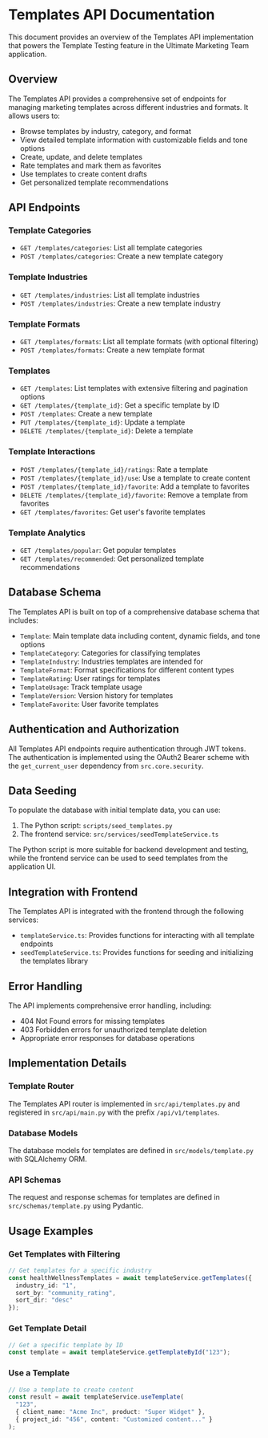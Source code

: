 # Templates API Documentation

This document provides an overview of the Templates API implementation that powers the Template Testing feature in the Ultimate Marketing Team application.

## Overview

The Templates API provides a comprehensive set of endpoints for managing marketing templates across different industries and formats. It allows users to:

- Browse templates by industry, category, and format
- View detailed template information with customizable fields and tone options
- Create, update, and delete templates
- Rate templates and mark them as favorites
- Use templates to create content drafts
- Get personalized template recommendations

## API Endpoints

### Template Categories

- `GET /templates/categories`: List all template categories
- `POST /templates/categories`: Create a new template category

### Template Industries

- `GET /templates/industries`: List all template industries
- `POST /templates/industries`: Create a new template industry

### Template Formats

- `GET /templates/formats`: List all template formats (with optional filtering)
- `POST /templates/formats`: Create a new template format

### Templates

- `GET /templates`: List templates with extensive filtering and pagination options
- `GET /templates/{template_id}`: Get a specific template by ID
- `POST /templates`: Create a new template
- `PUT /templates/{template_id}`: Update a template
- `DELETE /templates/{template_id}`: Delete a template

### Template Interactions

- `POST /templates/{template_id}/ratings`: Rate a template
- `POST /templates/{template_id}/use`: Use a template to create content
- `POST /templates/{template_id}/favorite`: Add a template to favorites
- `DELETE /templates/{template_id}/favorite`: Remove a template from favorites
- `GET /templates/favorites`: Get user's favorite templates

### Template Analytics

- `GET /templates/popular`: Get popular templates
- `GET /templates/recommended`: Get personalized template recommendations

## Database Schema

The Templates API is built on top of a comprehensive database schema that includes:

- `Template`: Main template data including content, dynamic fields, and tone options
- `TemplateCategory`: Categories for classifying templates
- `TemplateIndustry`: Industries templates are intended for
- `TemplateFormat`: Format specifications for different content types
- `TemplateRating`: User ratings for templates
- `TemplateUsage`: Track template usage
- `TemplateVersion`: Version history for templates
- `TemplateFavorite`: User favorite templates

## Authentication and Authorization

All Templates API endpoints require authentication through JWT tokens. The authentication is implemented using the OAuth2 Bearer scheme with the `get_current_user` dependency from `src.core.security`.

## Data Seeding

To populate the database with initial template data, you can use:

1. The Python script: `scripts/seed_templates.py`
2. The frontend service: `src/services/seedTemplateService.ts`

The Python script is more suitable for backend development and testing, while the frontend service can be used to seed templates from the application UI.

## Integration with Frontend

The Templates API is integrated with the frontend through the following services:

- `templateService.ts`: Provides functions for interacting with all template endpoints
- `seedTemplateService.ts`: Provides functions for seeding and initializing the templates library

## Error Handling

The API implements comprehensive error handling, including:

- 404 Not Found errors for missing templates
- 403 Forbidden errors for unauthorized template deletion
- Appropriate error responses for database operations

## Implementation Details

### Template Router

The Templates API router is implemented in `src/api/templates.py` and registered in `src/api/main.py` with the prefix `/api/v1/templates`.

### Database Models

The database models for templates are defined in `src/models/template.py` with SQLAlchemy ORM.

### API Schemas

The request and response schemas for templates are defined in `src/schemas/template.py` using Pydantic.

## Usage Examples

### Get Templates with Filtering

```typescript
// Get templates for a specific industry
const healthWellnessTemplates = await templateService.getTemplates({ 
  industry_id: "1", 
  sort_by: "community_rating",
  sort_dir: "desc"
});
```

### Get Template Detail

```typescript
// Get a specific template by ID
const template = await templateService.getTemplateById("123");
```

### Use a Template

```typescript
// Use a template to create content
const result = await templateService.useTemplate(
  "123",
  { client_name: "Acme Inc", product: "Super Widget" },
  { project_id: "456", content: "Customized content..." }
);
```